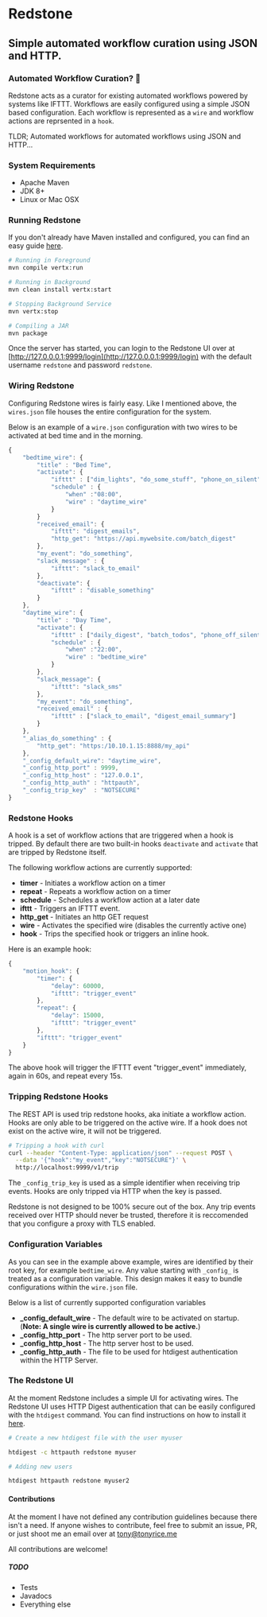 # Redstone

## Simple automated workflow curation using JSON and HTTP.

### Automated Workflow Curation? 🤔
Redstone acts as a curator for existing automated workflows powered by systems like IFTTT.
Workflows are easily configured using a simple JSON based configuration.
Each workflow is represented as a `wire` and workflow actions are reprsented in a `hook`.

TLDR; Automated workflows for automated workflows using JSON and HTTP...
 
### System Requirements

* Apache Maven
* JDK 8+
* Linux or Mac OSX

### Running Redstone 

If you don't already have Maven installed and configured, you can find an easy guide [here](https://www.educative.io/edpresso/how-to-install-maven-in-windows-and-linux-unix).

```bash
# Running in Foreground
mvn compile vertx:run

# Running in Background
mvn clean install vertx:start

# Stopping Background Service
mvn vertx:stop

# Compiling a JAR
mvn package
```
Once the server has started, you can login to the Redstone UI over at [http://127.0.0.0.1:9999/login](http://127.0.0.0.1:9999/login) with the default username `redstone` and password `redstone`.

### Wiring Redstone
Configuring Redstone wires is fairly easy. Like I mentioned above, the `wires.json` file houses the entire configuration for the system.

Below is an example of a `wire.json` configuration with two wires to be activated at bed time and in the morning.

```javascript
{
    "bedtime_wire": {
        "title" : "Bed Time",
        "activate": {
            "ifttt" : ["dim_lights", "do_some_stuff", "phone_on_silent"],
            "schedule" : {
                "when" :"08:00",
                "wire" : "daytime_wire"
            }
        }
        "received_email": {
            "ifttt": "digest_emails",
            "http_get": "https://api.mywebsite.com/batch_digest" 
        },
        "my_event": "do_something",
        "slack_message" : {
            "ifttt": "slack_to_email"
        },
        "deactivate": {
            "ifttt" : "disable_something"
        }
    },
    "daytime_wire": {
        "title" : "Day Time",
        "activate": {
            "ifttt" : ["daily_digest", "batch_todos", "phone_off_silent"],
            "schedule" : {
                "when" :"22:00",
                "wire" : "bedtime_wire"
            }
        },
        "slack_message": {
            "ifttt": "slack_sms"
        },
        "my_event": "do_something",
        "received_email" : {
            "ifttt" : ["slack_to_email", "digest_email_summary"]
        }
    },
    "_alias_do_something" : {
        "http_get": "https:/10.10.1.15:8888/my_api" 
    },
    "_config_default_wire": "daytime_wire",
    "_config_http_port" : 9999,
    "_config_http_host" : "127.0.0.1",
    "_config_http_auth" : "httpauth",
    "_config_trip_key"  : "NOTSECURE"
}
````

### Redstone Hooks

A hook is a set of workflow actions that are triggered when a hook is tripped. By default there are two built-in hooks `deactivate` and `activate` that are tripped by Redstone itself.

The following workflow actions are currently supported:

* **timer** - Initiates a workflow action on a timer
* **repeat** - Repeats a workflow action on a timer
* **schedule** - Schedules a workflow action at a later date
* **ifttt** - Triggers an IFTTT event.
* **http_get** - Initiates an http GET request
* **wire** - Activates the specified wire (disables the currently active one)
* **hook** - Trips the specified hook or triggers an inline hook.


Here is an example hook:

```javascript
{
    "motion_hook": {
        "timer": {
            "delay": 60000,
            "ifttt": "trigger_event"
        },
        "repeat": {
            "delay": 15000,
            "ifttt": "trigger_event"
        },
        "ifttt": "trigger_event"
    }
}
```
The above hook will trigger the IFTTT event "trigger_event" immediately, again in 60s, and repeat every 15s.

### Tripping Redstone Hooks

The REST API is used trip redstone hooks, aka initiate a workflow action. 
Hooks are only able to be triggered on the active wire. If a hook does not exist on the active wire, it will not be triggered.

```bash
# Tripping a hook with curl
curl --header "Content-Type: application/json" --request POST \
  --data '{"hook":"my_event","key":"NOTSECURE"}' \
  http://localhost:9999/v1/trip
```

The `_config_trip_key` is used as a simple identifier when receiving trip events. 
Hooks are only tripped via HTTP when the key is passed.

Redstone is not designed to be 100% secure out of the box. 
Any trip events received over HTTP should never be trusted, therefore it is reccomended that you 
configure a proxy with TLS enabled.

### Configuration Variables

As you can see in the example above example, wires are identified by their root key, for example `bedtime_wire`. Any value starting with `_config_` is treated as a configuration variable. 
This design makes it easy to bundle configurations within the `wire.json` file.

Below is a list of currently supported configuration variables

* **_config_default_wire** - The default wire to be activated on startup. (**Note: A single wire is currently allowed to be active.**)
* **_config_http_port** - The http server port to be used. 
* **_config_http_host** - The http server host to be used. 
* **_config_http_auth** - The file to be used for htdigest authentication within the HTTP Server.

### The Redstone UI

At the moment Redstone includes a simple UI for activating wires. The Redstone UI uses HTTP Digest authentication that can be easily configured with the `htdigest` command. You can find instructions on how to install it [here](https://www.npmjs.com/package/htdigest).

```bash
# Create a new htdigest file with the user myuser

htdigest -c httpauth redstone myuser

# Adding new users

htdigest httpauth redstone myuser2
```

#### Contributions

At the moment I have not defined any contribution guidelines because there isn't a need. If anyone wishes to contribute, feel free to submit an issue, PR, or just shoot me an email over at tony@tonyrice.me

All contributions are welcome!

##### TODO
 * Tests
 * Javadocs
 * Everything else
